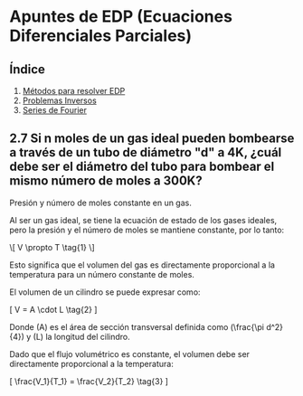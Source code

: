 # Apuntes de EDP (Ecuaciones Diferenciales Parciales)

## Índice

1. [Métodos para resolver EDP](subtemas/Metodos.md)
2. [Problemas Inversos](subtemas/ProblemasInversos.md)
3. [Series de Fourier](subtemas/SeriesDeFourier.md)


## 2.7 Si n moles de un gas ideal pueden bombearse a través de un tubo de diámetro "d" a 4K, ¿cuál debe ser el diámetro del tubo para bombear el mismo número de moles a 300K?

Presión y número de moles constante en un gas.

Al ser un gas ideal, se tiene la ecuación de estado de los gases ideales, pero la presión y el número de moles se mantiene constante, por lo tanto:

\\[
V \\propto T \\tag{1}
\\]

Esto significa que el volumen del gas es directamente proporcional a la temperatura para un número constante de moles.

El volumen de un cilindro se puede expresar como:

\[
V = A \cdot L \tag{2}
\]

Donde \(A\) es el área de sección transversal definida como \(\frac{\pi d^2}{4}\) y \(L\) la longitud del cilindro.

Dado que el flujo volumétrico es constante, el volumen debe ser directamente proporcional a la temperatura:

\[
\frac{V_1}{T_1} = \frac{V_2}{T_2} \tag{3}
\]
